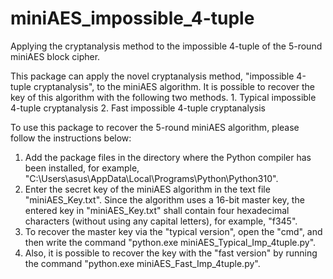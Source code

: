 # miniAES_impossible_4-tuple
Applying the cryptanalysis method to the impossible 4-tuple of the 5-round miniAES block cipher.

This package can apply the novel cryptanalysis method, "impossible 4-tuple cryptanalysis", to the miniAES algorithm.
It is possible to recover the key of this algorithm with the following two methods.
	1. Typical impossible 4-tuple cryptanalysis
	2. Fast impossible 4-tuple cryptanalysis

To use this package to recover the 5-round miniAES algorithm, please follow the instructions below:
1. Add the package files in the directory where the Python compiler has been installed, for example, "C:\Users\asus\AppData\Local\Programs\Python\Python310".
2. Enter the secret key of the miniAES algorithm in the text file "miniAES_Key.txt". Since the algorithm uses a 16-bit master key, the entered key in "miniAES_Key.txt" shall contain four hexadecimal characters (without using any capital letters), for example, "f345".
3. To recover the master key via the "typical version", open the "cmd", and then write the command "python.exe miniAES_Typical_Imp_4tuple.py".
4. Also, it is possible to recover the key with the "fast version" by running the command "python.exe miniAES_Fast_Imp_4tuple.py".
